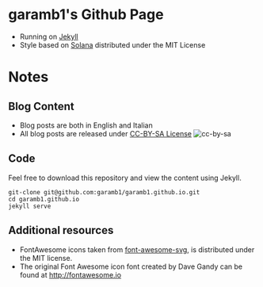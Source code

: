 # garamb1's Github Page

* Running on [Jekyll](http://jekyllrb.com)
* Style based on [Solana](https://github.com/rlue/jekyll-solana) distributed under the MIT License

# Notes

## Blog Content
* Blog posts are both in English and Italian
* All blog posts are released under [CC-BY-SA License](http://creativecommons.org/licenses/by-sa/4.0/) ![cc-by-sa](https://i.creativecommons.org/l/by-sa/4.0/80x15.png)

## Code
Feel free to download this repository and view the content using Jekyll.

```
git-clone git@github.com:garamb1/garamb1.github.io.git
cd garamb1.github.io
jekyll serve
```

## Additional resources

* FontAwesome icons taken from [font-awesome-svg](https://github.com/ivanvotti/font-awesome-svg), is distributed under the MIT license.
* The original Font Awesome icon font created by Dave Gandy can be found at http://fontawesome.io
